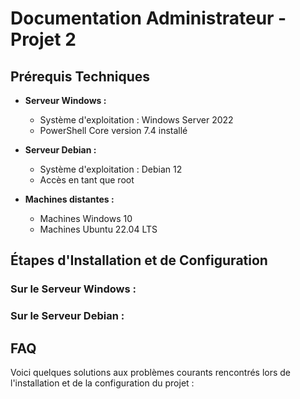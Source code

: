 # Documentation Administrateur - Projet 2

## Prérequis Techniques


- **Serveur Windows :**
  - Système d'exploitation : Windows Server 2022
  - PowerShell Core version 7.4 installé

- **Serveur Debian :**
  - Système d'exploitation : Debian 12
  - Accès en tant que root

- **Machines distantes :**
  - Machines Windows 10
  - Machines Ubuntu 22.04 LTS

## Étapes d'Installation et de Configuration


### Sur le Serveur Windows :



### Sur le Serveur Debian :



## FAQ

Voici quelques solutions aux problèmes courants rencontrés lors de l'installation et de la configuration du projet :
